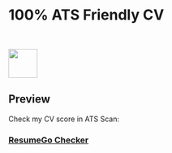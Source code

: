# 100% ATS Friendly CV
<br>

<p>
  <a href="https://drive.google.com/file/d/1W272WvN9JqHiff2Bvp5UbXC-m9BobH16/view?usp=drivesdk">
    <img src="https://img.shields.io/badge/My CV-00A550?style=flat-square" style="height:57px; object-fit:contain;"/></a>
</p>

## Preview

Check my CV score in ATS Scan:
### [ResumeGo Checker](https://www.resumego.net/resume-checker/)
